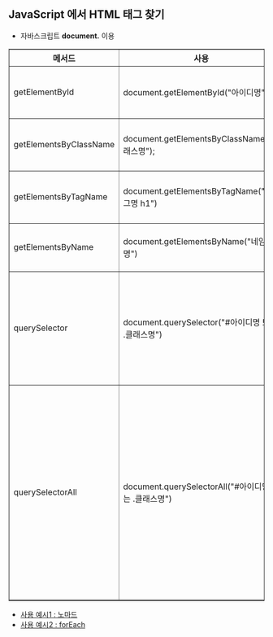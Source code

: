 ## JavaScript 에서 HTML 태그 찾기

- 자바스크립트 <b>document.</b> 이용
<table border="1" cellspacing="0">
    <tr>
    <th>메서드</th> <th>사용</th> <th>설명</th>
    </tr>
    <tr>
        <td>getElementById</td>  
        <td>document.getElementById("아이디명");</td>  
        <td>- html의 id="아이디명" 인것을 가져온다. <br>&nbsp;&nbsp;아이디명 앞에 따로 #을 작성하지 않아도 된다.
        </td>
    </tr>
     <tr>
        <td>getElementsByClassName</td>  
        <td>document.getElementsByClassName("클래스명");</td>  
        <td>- html의 class="클래스명" 인것을 가져온다. <br>&nbsp;&nbsp;클래스명 앞에 따로 .을 작성하지 않아도 된다.
        </td>
    </tr>
    <tr>
        <td>getElementsByTagName</td>  
        <td>document.getElementsByTagName("태그명 h1")</td>  
        <td>-html 특정 태그를 가지고 오고 싶을때<br>동일한 태그가 많을 경우 배열형태로 가져온다.
        </td>
    </tr>
    <tr>
        <td>getElementsByName</td>  
        <td>document.getElementsByName("네임명")</td>  
        <td>-input 태그 name 속성명인 것을 가져온다.<br> 
            &nbsp;&nbsp;- &lt;input type="text" name="textName"&gt;
        </td>
    </tr>
    <tr>
        <td>querySelector</td>
        <td>document.querySelector("#아이디명 또는 .클래스명")</td>
        <td>-id를 가져올때는 "#id명"
        <br>&nbsp;&nbsp;class를 가져올때는 ".class명"
        <br>-.클래스명 태그명 : 부모요소 아래 하위 요소를 가져올때 
        <br>&nbsp;&nbsp;자식이 많을 경우 첫번째 자식만 확인 가능하다.
        </td>
    </tr>
    <tr>
        <td>querySelectorAll</td>
        <td>document.querySelectorAll("#아이디명 또는 .클래스명")</td>
        <td>- 가로안에 있는 [아이디], [클래스] 또는 
        <br>&nbsp;&nbsp;[#아이디명 하위태그], [.클래스명 하위태그] 인 것 
        <br>&nbsp;&nbsp;모두 가지고 오고 싶을때
        <br> - 여러개 가져올때 배열형태로 가져오고 
        <br>&nbsp;&nbsp;인덱스를 통해 특정 태그만 확인할 수 있다.
        <br>- 예시) 
        <br>&nbsp;&nbsp;const test = querySelectorAll(".text li")
        <br>&nbsp;&nbsp;text클래스의 li를 모두 가져올 수 있다.
        <br>&nbsp;&nbsp;test[2] ==> .text 두번째 li
        </td>
    </tr>
</table>

- [사용 예시1 : 노마드](https://github.com/hyeah0/Javascript/blob/master/Javacript_nomad/d1-4_JS_basic/d3_1_SearchingForElements.html)
- [사용 예시2 : forEach](https://github.com/hyeah0/SmartWeb_Contents_WebApplication_developer_class/blob/main/5_web/00_UI%ED%8F%89%EA%B0%80/src/main/webapp/js/type.js)
